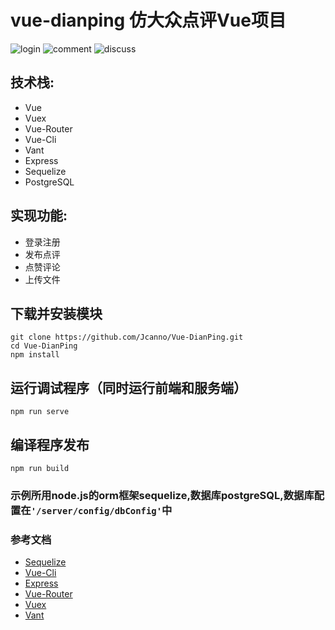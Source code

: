 # vue-dianping 仿大众点评Vue项目

![login](https://github.com/Jcanno/Vue-DianPing/blob/master/gif/login.gif)
![comment](https://github.com/Jcanno/Vue-DianPing/blob/master/gif/comment.gif)
![discuss](https://github.com/Jcanno/Vue-DianPing/blob/master/gif/discuss.gif)


## 技术栈:
* Vue
* Vuex
* Vue-Router
* Vue-Cli
* Vant
* Express
* Sequelize
* PostgreSQL


## 实现功能:
* 登录注册
* 发布点评
* 点赞评论
* 上传文件


## 下载并安装模块
```
git clone https://github.com/Jcanno/Vue-DianPing.git
cd Vue-DianPing
npm install
```

## 运行调试程序（同时运行前端和服务端）
```
npm run serve
```

## 编译程序发布
```
npm run build
```

### 示例所用node.js的orm框架sequelize,数据库postgreSQL,数据库配置在`'/server/config/dbConfig'`中
### 参考文档  
* [Sequelize](https://github.com/demopark/sequelize-docs-Zh-CN)
* [Vue-Cli](https://cli.vuejs.org/zh/)
* [Express](https://cli.vuejs.org/zh/)
* [Vue-Router](https://router.vuejs.org/zh/guide/)
* [Vuex](https://vuex.vuejs.org/zh/)
* [Vant](https://youzan.github.io/vant/#/zh-CN/intro)
